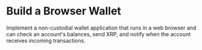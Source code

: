 # Build a Browser Wallet

Implement a non-custodial wallet application that runs in a web browser and can check an account's balances, send XRP, and notify when the account receives incoming transactions.

